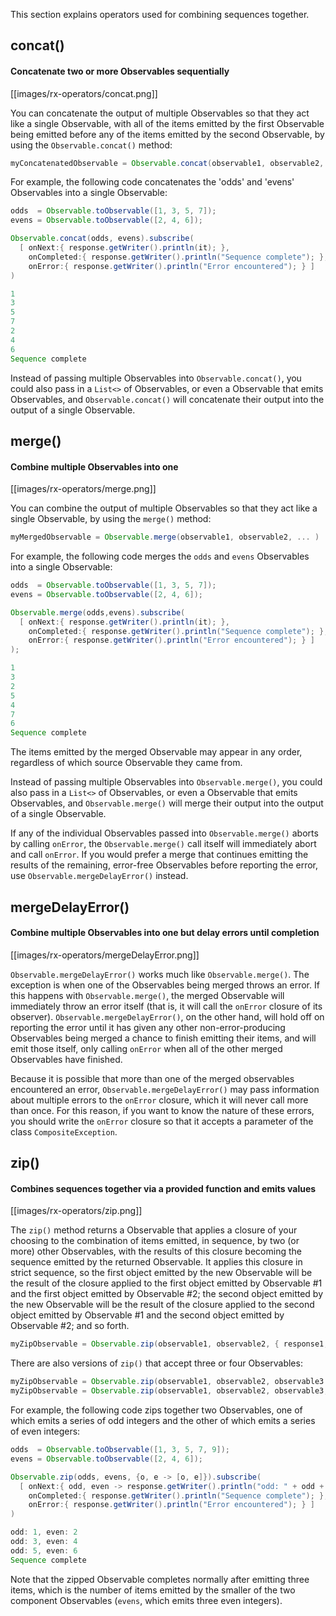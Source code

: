 This section explains operators used for combining sequences together.

## concat()

#### Concatenate two or more Observables sequentially

[[images/rx-operators/concat.png]]

You can concatenate the output of multiple Observables so that they act like a single Observable, with all of the items emitted by the first Observable being emitted before any of the items emitted by the second Observable, by using the `Observable.concat()` method:

```groovy
myConcatenatedObservable = Observable.concat(observable1, observable2, ... );
```

For example, the following code concatenates the 'odds' and 'evens' Observables into a single Observable:

```groovy
odds  = Observable.toObservable([1, 3, 5, 7]);
evens = Observable.toObservable([2, 4, 6]);

Observable.concat(odds, evens).subscribe(
  [ onNext:{ response.getWriter().println(it); },
    onCompleted:{ response.getWriter().println("Sequence complete"); },
    onError:{ response.getWriter().println("Error encountered"); } ]
)

1
3
5
7
2
4
6
Sequence complete
```

Instead of passing multiple Observables into `Observable.concat()`, you could also pass in a `List<>` of Observables, or even a Observable that emits Observables, and `Observable.concat()` will concatenate their output into the output of a single Observable.




## merge()

#### Combine multiple Observables into one

[[images/rx-operators/merge.png]]

You can combine the output of multiple Observables so that they act like a single Observable, by using the `merge()` method:

```groovy
myMergedObservable = Observable.merge(observable1, observable2, ... )
```

For example, the following code merges the `odds` and `evens` Observables into a single Observable:

```groovy
odds  = Observable.toObservable([1, 3, 5, 7]);
evens = Observable.toObservable([2, 4, 6]);

Observable.merge(odds,evens).subscribe(
  [ onNext:{ response.getWriter().println(it); },
    onCompleted:{ response.getWriter().println("Sequence complete"); },
    onError:{ response.getWriter().println("Error encountered"); } ]
);

1
3
2
5
4
7
6
Sequence complete
```

The items emitted by the merged Observable may appear in any order, regardless of which source Observable they came from.

Instead of passing multiple Observables into `Observable.merge()`, you could also pass in a `List<>` of Observables, or even a Observable that emits Observables, and `Observable.merge()` will merge their output into the output of a single Observable.

If any of the individual Observables passed into `Observable.merge()` aborts by calling `onError`, the `Observable.merge()` call itself will immediately abort and call `onError`. If you would prefer a merge that continues emitting the results of the remaining, error-free Observables before reporting the error, use `Observable.mergeDelayError()` instead.

## mergeDelayError()

#### Combine multiple Observables into one but delay errors until completion

[[images/rx-operators/mergeDelayError.png]]

`Observable.mergeDelayError()` works much like `Observable.merge()`. The exception is when one of the Observables being merged throws an error. If this happens with `Observable.merge()`, the merged Observable will immediately throw an error itself (that is, it will call the `onError` closure of its observer). `Observable.mergeDelayError()`, on the other hand, will hold off on reporting the error until it has given any other non-error-producing Observables being merged a chance to finish emitting their items, and will emit those itself, only calling `onError` when all of the other merged Observables have finished.

Because it is possible that more than one of the merged observables encountered an error, `Observable.mergeDelayError()` may pass information about multiple errors to the `onError` closure, which it will never call more than once. For this reason, if you want to know the nature of these errors, you should write the `onError` closure so that it accepts a parameter of the class `CompositeException`.

## zip()

#### Combines sequences together via a provided function and emits values

[[images/rx-operators/zip.png]]

The `zip()` method returns a Observable that applies a closure of your choosing to the combination of items emitted, in sequence, by two (or more) other Observables, with the results of this closure becoming the sequence emitted by the returned Observable. It applies this closure in strict sequence, so the first object emitted by the new Observable will be the result of the closure applied to the first object emitted by Observable #1 and the first object emitted by Observable #2; the second object emitted by the new Observable will be the result of the closure applied to the second object emitted by Observable #1 and the second object emitted by Observable #2; and so forth.

```groovy
myZipObservable = Observable.zip(observable1, observable2, { response1, response2 -> some operation on those responses } );
```

There are also versions of `zip()` that accept three or four Observables:

```groovy
myZipObservable = Observable.zip(observable1, observable2, observable3 { response1, response2, response3 -> some operation on those responses });
myZipObservable = Observable.zip(observable1, observable2, observable3, observable4 { response1, response2, response3, response4 -> some operation on those responses });
```

For example, the following code zips together two Observables, one of which emits a series of odd integers and the other of which emits a series of even integers:

```groovy
odds  = Observable.toObservable([1, 3, 5, 7, 9]);
evens = Observable.toObservable([2, 4, 6]);

Observable.zip(odds, evens, {o, e -> [o, e]}).subscribe(
  [ onNext:{ odd, even -> response.getWriter().println("odd: " + odd + ", even: " + even); },
    onCompleted:{ response.getWriter().println("Sequence complete"); },
    onError:{ response.getWriter().println("Error encountered"); } ]
)

odd: 1, even: 2
odd: 3, even: 4
odd: 5, even: 6
Sequence complete
```

Note that the zipped Observable completes normally after emitting three items, which is the number of items emitted by the smaller of the two component Observables (`evens`, which emits three even integers).